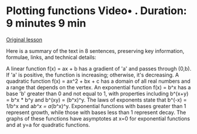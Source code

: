 # Plotting functions Video• . Duration: 9 minutes 9 min

[Original lesson](https://www.coursera.org/learn/uol-discrete-mathematics/lecture/LJ9wV/plotting-functions)

Here is a summary of the text in 8 sentences, preserving key information, formulae, links, and technical details:

A linear function f(x) = ax + b has a gradient of 'a' and passes through (0,b). If 'a' is positive, the function is increasing; otherwise, it's decreasing. A quadratic function f(x) = ax^2 + bx + c has a domain of all real numbers and a range that depends on the vertex. An exponential function f(x) = b^x has a base 'b' greater than 0 and not equal to 1, with properties including b^(x+y) = b^x * b^y and b^(xy) = (b^x)^y. The laws of exponents state that b^(-x) = 1/b^x and a*b^x = a*(b^x)^y. Exponential functions with bases greater than 1 represent growth, while those with bases less than 1 represent decay. The graphs of these functions have asymptotes at x=0 for exponential functions and at y=a for quadratic functions.


